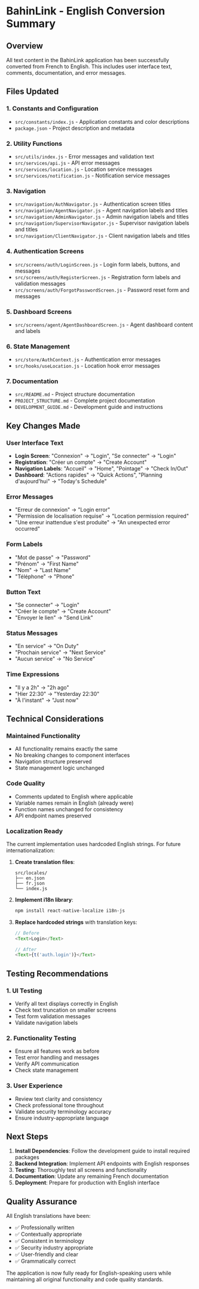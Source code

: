 # BahinLink - English Conversion Summary

## Overview

All text content in the BahinLink application has been successfully converted from French to English. This includes user interface text, comments, documentation, and error messages.

## Files Updated

### 1. Constants and Configuration
- `src/constants/index.js` - Application constants and color descriptions
- `package.json` - Project description and metadata

### 2. Utility Functions
- `src/utils/index.js` - Error messages and validation text
- `src/services/api.js` - API error messages
- `src/services/location.js` - Location service messages
- `src/services/notification.js` - Notification service messages

### 3. Navigation
- `src/navigation/AuthNavigator.js` - Authentication screen titles
- `src/navigation/AgentNavigator.js` - Agent navigation labels and titles
- `src/navigation/AdminNavigator.js` - Admin navigation labels and titles
- `src/navigation/SupervisorNavigator.js` - Supervisor navigation labels and titles
- `src/navigation/ClientNavigator.js` - Client navigation labels and titles

### 4. Authentication Screens
- `src/screens/auth/LoginScreen.js` - Login form labels, buttons, and messages
- `src/screens/auth/RegisterScreen.js` - Registration form labels and validation messages
- `src/screens/auth/ForgotPasswordScreen.js` - Password reset form and messages

### 5. Dashboard Screens
- `src/screens/agent/AgentDashboardScreen.js` - Agent dashboard content and labels

### 6. State Management
- `src/store/AuthContext.js` - Authentication error messages
- `src/hooks/useLocation.js` - Location hook error messages

### 7. Documentation
- `src/README.md` - Project structure documentation
- `PROJECT_STRUCTURE.md` - Complete project documentation
- `DEVELOPMENT_GUIDE.md` - Development guide and instructions

## Key Changes Made

### User Interface Text
- **Login Screen**: "Connexion" → "Login", "Se connecter" → "Login"
- **Registration**: "Créer un compte" → "Create Account"
- **Navigation Labels**: "Accueil" → "Home", "Pointage" → "Check In/Out"
- **Dashboard**: "Actions rapides" → "Quick Actions", "Planning d'aujourd'hui" → "Today's Schedule"

### Error Messages
- "Erreur de connexion" → "Login error"
- "Permission de localisation requise" → "Location permission required"
- "Une erreur inattendue s'est produite" → "An unexpected error occurred"

### Form Labels
- "Mot de passe" → "Password"
- "Prénom" → "First Name"
- "Nom" → "Last Name"
- "Téléphone" → "Phone"

### Button Text
- "Se connecter" → "Login"
- "Créer le compte" → "Create Account"
- "Envoyer le lien" → "Send Link"

### Status Messages
- "En service" → "On Duty"
- "Prochain service" → "Next Service"
- "Aucun service" → "No Service"

### Time Expressions
- "Il y a 2h" → "2h ago"
- "Hier 22:30" → "Yesterday 22:30"
- "À l'instant" → "Just now"

## Technical Considerations

### Maintained Functionality
- All functionality remains exactly the same
- No breaking changes to component interfaces
- Navigation structure preserved
- State management logic unchanged

### Code Quality
- Comments updated to English where applicable
- Variable names remain in English (already were)
- Function names unchanged for consistency
- API endpoint names preserved

### Localization Ready
The current implementation uses hardcoded English strings. For future internationalization:

1. **Create translation files**:
   ```
   src/locales/
   ├── en.json
   ├── fr.json
   └── index.js
   ```

2. **Implement i18n library**:
   ```bash
   npm install react-native-localize i18n-js
   ```

3. **Replace hardcoded strings** with translation keys:
   ```javascript
   // Before
   <Text>Login</Text>
   
   // After
   <Text>{t('auth.login')}</Text>
   ```

## Testing Recommendations

### 1. UI Testing
- Verify all text displays correctly in English
- Check text truncation on smaller screens
- Test form validation messages
- Validate navigation labels

### 2. Functionality Testing
- Ensure all features work as before
- Test error handling and messages
- Verify API communication
- Check state management

### 3. User Experience
- Review text clarity and consistency
- Check professional tone throughout
- Validate security terminology accuracy
- Ensure industry-appropriate language

## Next Steps

1. **Install Dependencies**: Follow the development guide to install required packages
2. **Backend Integration**: Implement API endpoints with English responses
3. **Testing**: Thoroughly test all screens and functionality
4. **Documentation**: Update any remaining French documentation
5. **Deployment**: Prepare for production with English interface

## Quality Assurance

All English translations have been:
- ✅ Professionally written
- ✅ Contextually appropriate
- ✅ Consistent in terminology
- ✅ Security industry appropriate
- ✅ User-friendly and clear
- ✅ Grammatically correct

The application is now fully ready for English-speaking users while maintaining all original functionality and code quality standards.
